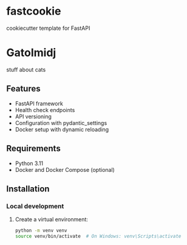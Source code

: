 # fastcookie
cookiecutter template for FastAPI 

# GatoImidj

stuff about cats

## Features

- FastAPI framework
- Health check endpoints
- API versioning
- Configuration with pydantic_settings
- Docker setup with dynamic reloading

## Requirements

- Python 3.11
- Docker and Docker Compose (optional)

## Installation

### Local development

1. Create a virtual environment:
   ```bash
   python -m venv venv
   source venv/bin/activate  # On Windows: venv\Scripts\activate
